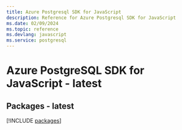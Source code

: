 ```yaml
---
title: Azure Postgresql SDK for JavaScript
description: Reference for Azure Postgresql SDK for JavaScript
ms.date: 02/09/2024
ms.topic: reference
ms.devlang: javascript
ms.service: postgresql
---
```

# Azure PostgreSQL SDK for JavaScript - latest
## Packages - latest
[!INCLUDE [packages](postgresql-index.md)]
